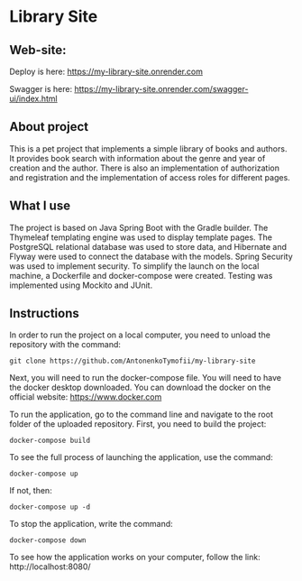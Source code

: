 # Library Site

## Web-site:

Deploy is here: https://my-library-site.onrender.com

Swagger is here: https://my-library-site.onrender.com/swagger-ui/index.html

## About project

This is a pet project that implements a simple library of books and authors. 
It provides book search with information about the genre and year of creation 
and the author. There is also an implementation of authorization and registration 
and the implementation of access roles for different pages.

## What I use

The project is based on Java Spring Boot with the Gradle builder. 
The Thymeleaf templating engine was used to display template pages. 
The PostgreSQL relational database was used to store data, and Hibernate 
and Flyway were used to connect the database with the models. Spring 
Security was used to implement security. To simplify the launch on the 
local machine, a Dockerfile and docker-compose were created. 
Testing was implemented using Mockito and JUnit.

## Instructions
In order to run the project on a local computer,
you need to unload the repository with the command:
```
git clone https://github.com/AntonenkoTymofii/my-library-site
```

Next, you will need to run the docker-compose file.
You will need to have the docker desktop downloaded.
You can download the docker on the official website: https://www.docker.com

To run the application, go to the command line and navigate to
the root folder of the uploaded repository.
First, you need to build the project:

```
docker-compose build
```

To see the full process of launching the application, use the command:

```
docker-compose up
``` 

If not, then:

```
docker-compose up -d
```

To stop the application, write the command:

```
docker-compose down
```

To see how the application works on your computer,
follow the link: http://localhost:8080/